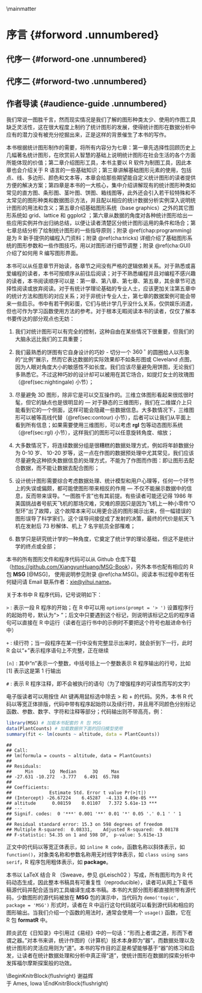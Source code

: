 \mainmatter

# 序言 {#forword .unnumbered}

## 代序一 {#forword-one .unnumbered}

## 代序二 {#forword-two .unnumbered}

## 作者导读 {#audience-guide .unnumbered}

我们常说一图胜千言，然而现实情况是我们了解的图形种类太少、使用的作图工具缺乏灵活性，这在很大程度上制约了统计图形的发展，使得统计图形在数据分析中应有的潜力没有被充分挖掘出来，正是这样的背景催生了本书的写作。

本书根据统计图形制作的需要，将所有内容分为七章：第一章先选择性回顾历史上几幅著名统计图形，在欣赏前人智慧的基础上说明统计图形在社会生活的各个方面所能体现的价值；第二章介绍图形工具，本书主要以 R 软件为制图工具，因此本章也会介绍关于 R 语言的一些基础知识；第三章讲解基础图形元素的使用，包括点、线、多边形、颜色和文本等，本章会给那些期望能自定义统计图形的读者提供方便的解决方案；第四章是本书的一大核心，集中介绍讲解现有的统计图形种类如常见的直方图、条形图、茎叶图、饼图、箱线图等，此外还会引入若干较特殊和不太常见的图形种类和数据图示方法，并且配以相应的统计数据分析实例深入说明统计图形的用法和含义；第五章介绍基础图形系统（base graphics）之外的其它图形系统如 grid、lattice 和 ggplot2 ；第六章从数据的角度对各种统计图形给出一些应用实例并作出归纳总结，以便让读者清楚区分统计图形运用的条件和场合；第七章总结分析了绘制统计图形的一些指导原则；附录 \@ref(chap:programming) 是为 R 新手提供的编程入门资料；附录 \@ref(cha:tricks) 详细介绍了基础图形系统的图形参数和一些作图技巧，用以对图形进行细节调整；附录 \@ref(cha:GUI) 介绍了如何用 R 编写图形界面。

本书可以从任意章节开始读，各章节之间没有严格的逻辑依赖关系。对于熟悉或喜爱编程的读者，本书可按顺序从前往后阅读；对于不熟悉编程并且对编程不感兴趣的读者，本书阅读顺序可以是：第一章、第八章、第七章、第五章，其余章节可选择性阅读或放弃阅读。对于有统计学理论基础的专业人士，应该更加关注第五章中的统计方法和图形的对应关系；对于非统计专业人士，第七章的数据案例可能会带来一些启示。书中有若干例彩蛋，它们与统计学几乎没什么关系，仅供娱乐消遣，但也可作为学习函数使用方法的参考。对于根本无暇阅读本书的读者，仅仅了解本书要传达的部分观点也无妨：

1. 我们对统计图形可以有完全的控制，这种自由在某些情况下很重要，但我们的大脑永远比我们的工具重要；

1. 我们最熟悉的饼图有它自身设计的巧妙 - 切分一个 $360\,^{\circ}$ 的圆圈给人以形象的“比例”展示，然而它表达数据的实际效果却不如条形图或 Cleveland 点图，因为人眼对角度大小的敏感性不如长度。我们应该尽量避免用饼图，无论我们多熟悉它。不过这种巧妙的设计却可以被用在其它场合，如提灯女士的玫瑰图（\@ref(sec:nightingale) 小节）；

1. 尽量避免 3D 图形，除非它是可以交互操作的。三维立体图形看起来很炫很时髦，但它的缺点也是很明显的 — 对于静态的三维图形，我们在二维媒介上只能看到它的一个侧面，这样可能会隐藏一些数据信息。大多数情况下，三维图形可以被等高线代替（\@ref(sec:contour) 小节），后者可以让我们从平面上看到所有信息；如果需要使用三维图形，可以考虑 **rgl** 包等动态图形系统（\@ref(sec:rgl) 小节），这样我们的图形可以任意旋转角度、缩放；

1. 大多数情况下，将连续数据分组是很糟糕的数据处理方式，例如将年龄数据分为 0-10 岁、 10-20 岁等，这一点在作图的数据预处理中尤其常见，我们应该尽量避免这种损失数据信息的处理方式，不能为了作图而作图：即让图形去配合数据，而不能让数据去配合图形；

1. 设计统计图形需要综合考虑数据处理、统计模型和用户心理等，任何一个环节上的失误或偏颇，都可能使图形带来相反的作用 — 不仅不能展示数据中的信息，反而带来误导。“一图胜千言”也有其前提。有些读者可能还记得 1986 年美国挑战者号航天飞机的那场灾难，灾难的原因只是因为飞机上一种小零件“O 型环”出了故障，这个故障本来可以用更合适的图形揭示出来，但一幅错误的图形误导了科学家们，这个误导间接促成了发射的决策，最终的代价是航天飞机在发射后 73 秒解体、机上 7 名宇航员全部罹难；

1. 数学只是研究统计学的一种角度，它奠定了统计学的理论基础，但这不是统计学的终点或全部；


本书的所有图形文件和程序代码可以从 Github 仓库下载（<https://github.com/XiangyunHuang/MSG-Book>），另外本书也配有相应的 R 包 **MSG** [@MSG]， 使用说明参见附录 \@ref(cha:MSG)。阅读本书过程中若有任何疑问请 Email 联系作者：<xie@yihui.name>。

关于本书中 R 程序代码，记号说明如下：

`>`
: 表示一段 R 程序的开始；在 R 中可以用 `options(prompt = '> ')` 设置程序行的起始符号，默认为“> ”；后文中只要遇到这个标记，则说明该标记之后的程序语句可以直接在 R 中运行（读者在运行书中的示例时不要把这个符号也敲进命令行中）

`+`
: 续行符；当一段程序在某一行中没有完整显示出来时，就会折到下一行，此时 R 会以“+”表示程序语句上不完整，正在继续 

`[n]` 
: 其中“n”表示一个整数，中括号括上一个整数表示 R 程序输出的行号，比如 [1] 表示这是第 1 行输出

`#`
: 表示 R 程序注释，即不会被执行的语句（为了增强程序的可读性而写的文字）

电子版读者可以用按住 Alt 键再用鼠标选中除去 > 和 + 的代码。另外，本书 R 代码以等宽正体排版，代码中带有程序起始符以及续行符，并且用不同颜色分别标记函数、参数、数字、字符和注释等部分；代码输出则不带高亮，例：


```r
library(MSG) # 加载本书配套的 R 包 MSG
data(PlantCounts) # 加载数据供下面的回归模型使用
summary(fit <- lm(counts ~ altitude, data = PlantCounts))
```

```
## 
## Call:
## lm(formula = counts ~ altitude, data = PlantCounts)
## 
## Residuals:
##     Min      1Q  Median      3Q     Max 
## -27.631 -10.272  -3.777   6.491  65.788 
## 
## Coefficients:
##              Estimate Std. Error t value Pr(>|t|)    
## (Intercept) -26.67224    6.45287  -4.133 4.09e-05 ***
## altitude      0.08159    0.01107   7.372 5.61e-13 ***
## ---
## Signif. codes:  0 '***' 0.001 '**' 0.01 '*' 0.05 '.' 0.1 ' ' 1
## 
## Residual standard error: 15.3 on 598 degrees of freedom
## Multiple R-squared:  0.08331,	Adjusted R-squared:  0.08178 
## F-statistic: 54.35 on 1 and 598 DF,  p-value: 5.615e-13
```

正文中的代码以等宽正体表示，如 `inline R code`，函数名称以斜体表示，如 `function()`，对象类名称和参数名称用无衬线字体表示，如 `class using sans serif`，R 程序包用粗体表示，如 **package**。

本书以 LaTeX 结合 R （Sweave，参见 @Leisch02 ）写成，所有图形均为 R 代码动态生成，因此整本书稿具有可重复性（reproducible），读者可从网上下载书稿源代码并配合适当的工具编译生成本书稿。本书的大部分图形都直接附带有源代码，少数图形的源代码被放在 **MSG** 包的演示中，当代码为 `demo('topic', package = 'MSG')` 形式时，读者在 R 中运行这句代码就可以看到源代码和相应的图形输出。当我们介绍一个函数的用法时，通常会使用一个 `usage()` 函数，它在 R 包 **formatR** 中。

顾炎武在《日知录》中引用过《易经》中的一句话：“形而上者谓之道，形而下者谓之器。”对本书来讲，统计作图的（计算机）技术本身即为“器”，而数据处理以及统计图形的灵活应用则为“道”。本书的写作目的正是希望能够基于“器”的练习和启发，让读者在统计数据处理和分析中真正得“道”，使统计图形在数据的探索分析中发挥福尔摩斯探案般的功效。

\BeginKnitrBlock{flushright}
谢益辉  
于 Ames, Iowa
\EndKnitrBlock{flushright}
